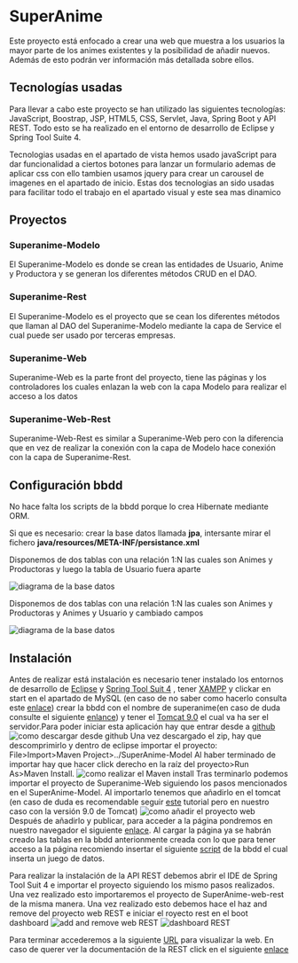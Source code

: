 # SuperAnime
Este proyecto está enfocado a crear una web que muestra a los usuarios la mayor parte de los animes existentes y la posibilidad de  añadir nuevos. Además de esto podrán ver información más detallada sobre ellos.

## Tecnologías usadas
Para llevar a cabo este proyecto se han utilizado las siguientes tecnologías: JavaScript, Boostrap, JSP, HTML5, CSS, Servlet, Java, Spring Boot y API REST. Todo esto se ha realizado en el entorno de desarrollo de Eclipse y Spring Tool Suite 4.

Tecnologias usadas en el apartado de vista hemos usado javaScript para dar funcionalidad a ciertos botones para lanzar un formulario ademas de aplicar css con ello
tambien usamos jquery para crear un carousel de imagenes en el apartado de inicio. Estas dos tecnologias an sido usadas para facilitar todo el trabajo en el apartado visual
y este sea mas dinamico

## Proyectos

### Superanime-Modelo

El Superanime-Modelo es donde se crean las entidades de Usuario, Anime y Productora y se generan los diferentes métodos CRUD en el DAO.

### Superanime-Rest
El Superanime-Modelo es el proyecto que se cean los diferentes métodos que llaman al DAO del Superanime-Modelo mediante la capa de Service el cual puede ser usado por terceras empresas.

### Superanime-Web
Superanime-Web es la parte front del proyecto, tiene las páginas y los controladores los cuales enlazan la web con la capa Modelo para realizar el acceso a los datos

### Superanime-Web-Rest
Superanime-Web-Rest es similar a Superanime-Web pero con la diferencia que en vez de realizar la conexión con la capa de Modelo hace conexión con la capa de Superanime-Rest.

## Configuración bbdd

No hace falta los scripts de la bbdd porque lo crea Hibernate mediante ORM.

Si que es necesario: crear la base datos llamada **jpa**, intersante mirar el fichero **java/resources/META-INF/persistance.xml**

Disponemos de dos tablas con una relación 1:N las cuales son Animes y Productoras y luego la tabla de Usuario fuera aparte

![diagrama de la base datos](/documentacion/bbddv1_0.PNG)

Disponemos de dos tablas con una relación 1:N las cuales son Animes y Productoras y Animes y Usuario y cambiado campos 

![diagrama de la base datos](/documentacion/bbddv2_0.PNG)

## Instalación

Antes de realizar está instalación es necesario tener instalado los entornos de desarrollo de [Eclipse](https://www.eclipse.org/downloads/)  y [Spring Tool Suit 4](https://spring.io/tools) , tener [XAMPP](https://www.apachefriends.org/es/download.html) y clickar en start en el apartado de MySQL (en caso de no saber como hacerlo consulta este [enlace](https://www.ionos.es/digitalguide/servidores/herramientas/instala-tu-servidor-local-xampp-en-unos-pocos-pasos/)) crear la bbdd con el nombre de superanime(en caso de duda consulte el siguiente [enlance](https://kb.iweb.com/hc/es/articles/230246688-Cómo-crear-bases-de-datos-en-phpMyAdmin)) y tener el [Tomcat 9.0](https://tomcat.apache.org/download-90.cgi) el cual va ha ser el servidor.Para poder iniciar esta aplicación hay que entrar desde a [github](https://github.com/aitorp28/SuperAnime) 
![como descargar desde github](/documentacion/github_download.PNG)
Una vez descargado el zip, hay que descomprimirlo y dentro de eclipse importar el proyecto: File>Import>Maven Project>../SuperAnime-Model
Al haber terminado de importar hay que hacer click derecho en la raíz del proyecto>Run As>Maven Install.
![como realizar el Maven install](/documentacion/maven_install.PNG)
Tras terminarlo podemos importar el proyecto de Superanime-Web siguiendo los pasos mencionados en el SuperAnime-Model. Al importarlo tenemos que añadirlo en el tomcat (en caso de duda es recomendable seguir [este](https://jesusfernandeztoledo.com/instalar-eclipse-e-incluir-tomcat-en-eclipse/) tutorial pero en nuestro caso con la versión 9.0 de Tomcat)
![como añadir el proyecto web](/documentacion/add_remove.PNG)
Después de añadirlo y publicar, para acceder a la página pondremos en nuestro navegador el siguiente [enlace](http://localhost:8080/SuperAnime-We/index.jsp).
Al cargar la página ya se habrán creado las tablas en la bbdd anterionmente creada con lo que para tener acceso a la página recomiendo insertar el siguiente [script](/documentacion/script.sql) de la bbdd el cual inserta un juego de datos.

Para realizar la instalación de la API REST debemos abrir el IDE de Spring Tool Suit 4 e importar el proyecto siguiendo los mismo pasos realizados. Una vez realizado esto importaremos el proyecto de SuperAnime-web-rest de la misma manera.
Una vez realizado esto debemos hace el haz and remove del proyecto web REST e iniciar el royecto rest en el boot dashboard
![add and remove web REST](/documentacion/add_remove_rest.PNG)
![dashboard REST](/documentacion/dashboard.png)

Para terminar accederemos a la siguiente [URL](http://localhost:8080/SuperAnime-web-rest/tabla_animes.jsp) para visualizar la web.
En caso de querer ver la documentación de la REST click en el siguiente [enlace](http://localhost:8081/swagger-ui/index.html)
